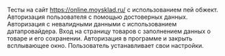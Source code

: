 Тесты на сайт https://online.moysklad.ru/ с использованием пей обжект.
Авторизация пользователя с помощью достоверных данных.
Авторизация с невалидными данными с использованием датапровайдера.
Вход на страницу товаров с заполнением данных о товаре и его сохранении.
Авторизация в программе и закрыть всплывающее окно.
Пользователь устанавливает свои настройки.

